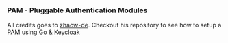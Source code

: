 ### PAM - Pluggable Authentication Modules

All credits goes to [zhaow-de](https://github.com/zhaow-de). Checkout his repository to see how to setup a PAM using [Go](https://go.dev/) & [Keycloak](https://www.keycloak.org/documentation)
